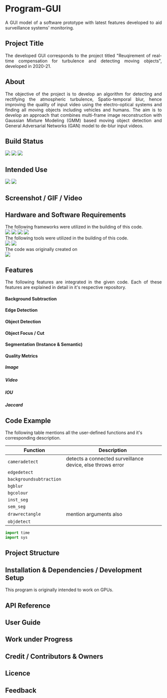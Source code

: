 # Program-GUI
<div align="justify">
A GUI model of a software prototype with latest features developed to aid surveillance systems' monitoring.
</div>

## Project Title
<div align="justify">
The developed GUI corresponds to the project titled "Reuqirement of real-time compensation for turbulence and detecting moving objects", developed in 2020-21.
</div>

## About
<div align="justify">
The objective of the project is to develop an algorithm for detecting and rectifying the  atmospheric turbulence, Spatio-temporal blur, hence improving the quality of input video  using the electro-optical systems and finding all moving objects including vehicles and  humans. The aim is to develop an approach that combines multi-frame image reconstruction  with Gaussian Mixture Modeling (GMM) based moving object detection and General  Adversarial Networks (GAN) model to de-blur input videos. 
</div>

## Build Status

<img src="https://img.shields.io/badge/build-passing-brightgreen"/>


<img src="https://img.shields.io/badge/code-latest-orange"/>

<img src="https://img.shields.io/badge/langugage-python-blue"/>


## Intended Use

<img src="https://img.shields.io/badge/Windows-0078D6?style=for-the-badge&logo=windows&logoColor=white"/>


<img src="https://img.shields.io/badge/Ubuntu-E95420?style=for-the-badge&logo=ubuntu&logoColor=white"/>


## Screenshot / GIF / Video

## Hardware and Software Requirements

<div align="justify">
The following frameworks were utilized in the building of this code.
</div>

<img src="https://img.shields.io/badge/OpenCV-27338e?style=for-the-badge&logo=OpenCV&logoColor=white"/>

<img src="https://img.shields.io/badge/TensorFlow-FF6F00?style=for-the-badge&logo=tensorflow&logoColor=white"/>


<img src="https://img.shields.io/badge/NumPy-013243?style=for-the-badge&logo=numpy&logoColor=white"/>

<img src="https://img.shields.io/badge/SciPy-8CAAE6?style=for-the-badge&logo=scipy&logoColor=white"/>


<div align="justify">
The following tools were utilized in the building of this code.
</div>

<img src="https://img.shields.io/badge/Visual_Studio_Code-0078D4?style=for-the-badge&logo=visual%20studio%20code&logoColor=white"/>


<img src="https://img.shields.io/badge/Jupyter-F37626.svg?&style=for-the-badge&logo=Jupyter&logoColor=white"/>


<div align="justify">
The code was originally created on
</div>


<img src="https://img.shields.io/badge/NVIDIA-GTX1650-76B900?style=for-the-badge&logo=nvidia&logoColor=white"/>


## Features
<div align="justify">
The following features are integrated in the given code. Each of these features are explained in detail in it's respective repository.
</div>

#### Background Subtraction

#### Edge Detection

#### Object Detection

#### Object Focus / Cut

#### Segmentation (Instance & Semantic)

#### Quality Metrics 

##### Image

##### Video

##### IOU

##### Jaccard

## Code Example

The following table mentions all the user-defined functions and it's corresponding description.

|  Function  |  Description  |  
|---|---|
|`cameradetect` | detects a connected surveillance device, else throws error |
|`edgedetect`| |
|`backgroundsubtraction`| |
|`bgblur`| |
|`bgcolour`| |
|`inst_seg`| |
|`sem_seg`| |
|`drawrectangle`| mention arguments also |
|`objdetect`| |


```Python
import time
import sys
```


## Project Structure



## Installation & Dependencies / Development Setup

<div align="justify">
This program is originally intended to work on GPUs.
</div>

## API Reference

## User Guide

## Work under Progress

## Credit / Contributors & Owners

## Licence

## Feedback
